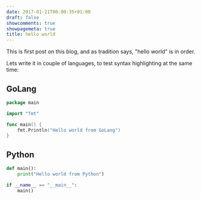 ```yaml
---
date: 2017-01-21T00:00:35+01:00
draft: false
showcomments: true
showpagemeta: true
title: hello world
---
```


This is first post on this blog, and as tradition says, "hello world" is in order.

Lets write it in couple of languages, to test syntax highlighting at the same time:
<!--more-->
## GoLang

```go
package main

import "fmt"

func main() {
    fmt.Println("Hello world from GoLang")
}
```

## Python
```python
def main():
    print("Hello world from Python")

if __name__ == "__main__":
    main()
```
